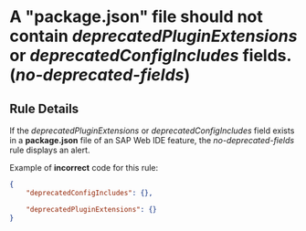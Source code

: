 # A "package.json" file should not contain _deprecatedPluginExtensions_ or _deprecatedConfigIncludes_ fields. (_no-deprecated-fields_)

## Rule Details

If the _deprecatedPluginExtensions_ or _deprecatedConfigIncludes_ field exists in a **package.json** file of an SAP Web IDE feature, the _no-deprecated-fields_ rule displays an alert.

Example of **incorrect** code for this rule:

```json
{
	"deprecatedConfigIncludes": {},

	"deprecatedPluginExtensions": {}
}
```
